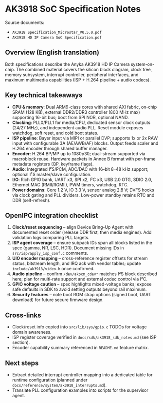 # AK3918 SoC Specification Notes

Source documents:
- `AK3918 Specification_Microstar_V0.5.0.pdf`
- `AK3918 HD IP Camera SoC Specification.pdf`

## Overview (English translation)
Both specifications describe the Anyka AK3918 HD IP Camera system-on-chip. The combined material covers the silicon block diagram, clock tree, memory subsystem, interrupt controller, peripheral interfaces, and maximum multimedia capabilities (ISP + H.264 pipeline + audio codecs).

## Key technical takeaways
- **CPU & memory**: Dual ARM9-class cores with shared AXI fabric, on-chip SRAM (128 KB), external DDR2/DDR3 controller (800 MHz max) supporting 16-bit bus; boot from SPI NOR, optional NAND.
- **Clocking**: PLL0/PLL1 for media/CPU, dedicated sensor clock outputs (24/27 MHz), and independent audio PLL. Reset module exposes watchdog, soft reset, and cold boot states.
- **ISP pipeline**: Bayer input via MIPI or parallel DVP; supports 1x or 2x RAW input with configurable 3A (AE/AWB/AF) blocks. Output feeds scaler and H.264 encoder through shared buffer manager.
- **Encoder**: H.264 BP/MP up to 1080p30; dual-stream supported via macroblock reuse. Hardware packets in Annex B format with per-frame metadata registers (QP, keyframe flags).
- **Audio**: Integrated I²S/PCM, ADC/DAC with 16-bit 8–48 kHz support; optional I²S master/slave configuration.
- **I/O**: Rich GPIO bank, UART x3, SPI x2, I²C x3, USB 2.0 OTG, SDIO 2.0, Ethernet MAC (RMII/RGMII), PWM timers, watchdog, RTC.
- **Power domains**: Core 1.2 V, IO 3.3 V, sensor analog 2.8 V; DVFS hooks via clock gating and PLL dividers. Low-power standby retains RTC and DDR (self-refresh).

## OpenIPC integration checklist
1. **Clock/reset sequencing** – align Device Bring-Up Agent with documented reset order (release DDR first, then media engines). Add validation logs comparing PLL targets.
2. **ISP agent coverage** – ensure subpack IDs span all blocks listed in the spec (gamma, NR, LSC, HDR). Document missing IDs in `src/isp/apply_isp_conf.c` comments.
3. **UIO encoder mapping** – cross-reference register offsets for stream status, bitstream length, and IRQ ack with vendor tables; update `include/ak3918/video.h` once confirmed.
4. **Audio pipeline** – confirm `/dev/akpcm_cdev*` matches I²S block described here; plan for multi-rate support and external codec control via I²C.
5. **GPIO voltage caution** – spec highlights mixed-voltage banks; expose safe defaults in SDK to avoid setting outputs beyond rail maximum.
6. **Security features** – note boot ROM strap options (signed boot, UART download) for future secure firmware design.

## Cross-links
- Clock/reset info copied into `src/lib/sys/gpio.c` TODOs for voltage domain awareness.
- ISP register coverage verified in `docs/sdk/ak3918_sdk_notes.md` (see ISP section).
- Encoder capability summary referenced in `README.md` feature matrix.

## Next steps
- Extract detailed interrupt controller mapping into a dedicated table for runtime configuration (planned under `docs/reference/system/ak3918_interrupts.md`).
- Translate PLL configuration examples into scripts for the supervisor agent.

